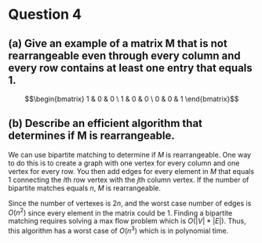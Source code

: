 # Question 4

## (a) Give an example of a matrix M that is not rearrangeable even through every column and every row contains at least one entry that equals 1.

$$\begin{bmatrix}
1 & 0 & 0 \
1 & 0 & 0 \
0 & 0 & 1
\end{bmatrix}$$


## (b) Describe an efficient algorithm that determines if M is rearrangeable.

We can use bipartite matching to determine if $M$ is rearrangeable. One way to do
this is to create a graph with one vertex for every column and one vertex for
every row. You then add edges for every element in $M$ that equals $1$ connecting
the $i$th row vertex with the $j$th column vertex. If the number of bipartite
matches equals $n$, $M$ is rearrangeable.

Since the number of vertexes is $2n$, and the worst case number of edges is
$O(n^2)$ since every element in the matrix could be $1$.
Finding a bipartite matching requires solving a max flow problem which is
$O(|V|*|E|)$. Thus, this algorithm has a worst case of $O(n^3)$ which is in
polynomial time.

